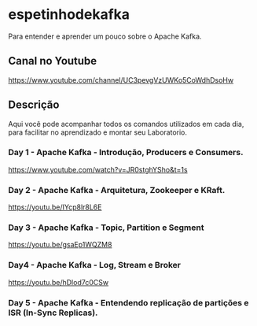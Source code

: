 # espetinhodekafka
Para entender e aprender um pouco sobre o Apache Kafka.

## Canal no Youtube
https://www.youtube.com/channel/UC3pevgVzUWKo5CoWdhDsoHw

## Descrição
Aqui você pode acompanhar todos os comandos utilizados em cada dia, para facilitar no aprendizado e montar seu Laboratorio.

### Day 1 - Apache Kafka - Introdução, Producers e Consumers.

https://www.youtube.com/watch?v=JR0stghYSho&t=1s

### Day 2 - Apache Kafka - Arquitetura, Zookeeper e KRaft.

https://youtu.be/IYcp8lr8L6E

### Day 3 - Apache Kafka - Topic, Partition e Segment

https://youtu.be/gsaEp1WQZM8

### Day4 - Apache Kafka - Log, Stream e Broker

https://youtu.be/hDlod7c0CSw

### Day 5 - Apache Kafka - Entendendo replicação de partições e ISR (In-Sync Replicas).